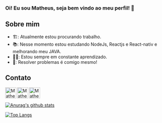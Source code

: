 ### Oi! Eu sou Matheus, seja bem vindo ao meu perfil! 👋

## Sobre mim

- 🏗️: Atualmente estou procurando trabalho.
- 📚: Nesse momento estou estudando NodeJs, Reactjs e React-nativ e melhorando meu JAVA.
- 👨‍🎓: Estou sempre em constante aprendizado.
- 🔎: Resolver problemas é comigo mesmo!

## Contato
<a href="https://www.linkedin.com/in/matheus-ramyres-793a88142/">
  <img align="left" alt="Matheus LinkedIn" width="35px" src="https://cdn.icon-icons.com/icons2/2428/PNG/512/linkedin_black_logo_icon_147114.png" />
</a>

<a href="https://www.instagram.com/matheusramyres/">
  <img align="left" alt="Matheus Instagram" width="35px" src="https://cdn.icon-icons.com/icons2/2428/PNG/512/instagram_black_logo_icon_147122.png" />
</a>


<a href="https://api.whatsapp.com/send?phone=5583994127786&text=sua%20mensagem">
  <img align="left" alt="Matheus Whatsapp" width="35px" src="https://cdn.icon-icons.com/icons2/2428/PNG/512/whatsapp_black_logo_icon_147050.png" />
</a>

</br>

<br/>

<!-- ## Languages and Tools -->

[![Anurag's github stats](https://github-readme-stats.vercel.app/api?username=matheusramyres&show_icons=true&count_private=true&count_private=true&theme=chartreuse-dark)](https://github.com/matheusramyres)

[![Top Langs](https://github-readme-stats.vercel.app/api/top-langs/?username=matheusramyres&layout=compact&theme=chartreuse-dark)](https://github.com/matheusramyres)
